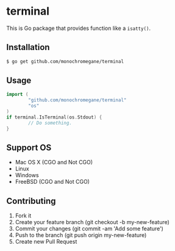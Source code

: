 # terminal

This is Go package that provides function like a `isatty()`.

## Installation

```sh
$ go get github.com/monochromegane/terminal
```

## Usage

```go
import (
        "github.com/monochromegane/terminal"
        "os"
)
if terminal.IsTerminal(os.Stdout) {
        // Do something.
}
```

## Support OS

- Mac OS X (CGO and Not CGO)
- Linux
- Windows
- FreeBSD (CGO and Not CGO)

## Contributing

1. Fork it
2. Create your feature branch (git checkout -b my-new-feature)
3. Commit your changes (git commit -am 'Add some feature')
4. Push to the branch (git push origin my-new-feature)
5. Create new Pull Request

